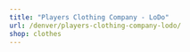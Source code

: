 ```yaml
---
title: "Players Clothing Company - LoDo"
url: /denver/players-clothing-company-lodo/
shop: clothes
---
```

